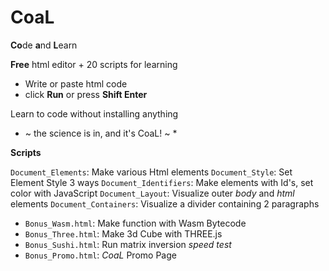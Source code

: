 # CoaL
**Co**de **a**nd **L**earn

**Free** html editor + 20 scripts for learning

* Write or paste html code
* click **Run** or press **Shift Enter**

Learn to code without installing anything
* ~ the science is in, and it's CoaL! ~ *

**Scripts**

`Document_Elements`:    Make various Html elements
`Document_Style`:       Set Element Style 3 ways
`Document_Identifiers`: Make elements with Id's, set color with JavaScript
`Document_Layout`:      Visualize outer *body* and *html* elements
`Document_Containers`:  Visualize a divider containing 2 paragraphs

* `Bonus_Wasm.html`:   Make function with Wasm Bytecode
* `Bonus_Three.html`:  Make 3d Cube with THREE.js
* `Bonus_Sushi.html`:  Run matrix inversion *speed test*
* `Bonus_Promo.html`:  *CoaL* Promo Page

